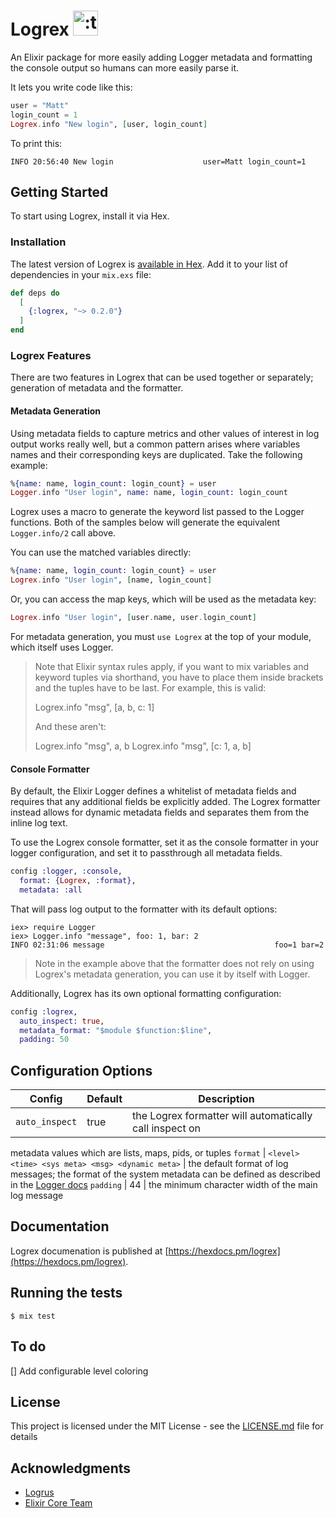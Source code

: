 # Logrex <img src="https://i.imgur.com/UEbtVhA.jpg" width="40" height="40" alt=":trex:" class="emoji" title=":trex:"/>

An Elixir package for more easily adding Logger metadata and formatting the
console output so humans can more easily parse it.

It lets you write code like this:

```elixir
user = "Matt"
login_count = 1
Logrex.info "New login", [user, login_count]
```

To print this:

```
INFO 20:56:40 New login                    user=Matt login_count=1
```

## Getting Started

To start using Logrex, install it via Hex.

### Installation

The latest version of Logrex is [available in Hex](https://hex.pm/packages/logrex).
Add it to your list of dependencies in your `mix.exs` file:

```elixir
def deps do
  [
    {:logrex, "~> 0.2.0"}
  ]
end
```

### Logrex Features

There are two features in Logrex that can be used together or separately;
generation of metadata and the formatter.

#### Metadata Generation

Using metadata fields to capture metrics and other values of interest in log
output works really well, but a common pattern arises where variables names and
their corresponding keys are duplicated. Take the following example:

```elixir
%{name: name, login_count: login_count} = user
Logger.info "User login", name: name, login_count: login_count
```

Logrex uses a macro to generate the keyword list passed to the Logger functions.
Both of the samples below will generate the equivalent `Logger.info/2` call
above.


You can use the matched variables directly:

```elixir
%{name: name, login_count: login_count} = user
Logrex.info "User login", [name, login_count]
```

Or, you can access the map keys, which will be used as the metadata key:

```elixir
Logrex.info "User login", [user.name, user.login_count]
```

For metadata generation, you must `use Logrex` at the top of your module, which
itself uses Logger.

> Note that Elixir syntax rules apply, if you want to mix variables and keyword
> tuples via shorthand, you have to place them inside brackets and the tuples
> have to be last. For example, this is valid:
>
> Logrex.info "msg", [a, b, c: 1]
>
> And these aren't:
>
> Logrex.info "msg", a, b
> Logrex.info "msg", [c: 1, a, b]

#### Console Formatter

By default, the Elixir Logger defines a whitelist of metadata fields and
requires that any additional fields be explicitly added. The Logrex formatter
instead allows for dynamic metadata fields and separates them from the inline
log text.

To use the Logrex console formatter, set it as the console formatter in your
logger configuration, and set it to passthrough all metadata fields.

```elixir
config :logger, :console,
  format: {Logrex, :format},
  metadata: :all
```

That will pass log output to the formatter with its default options:

```
iex> require Logger
iex> Logger.info "message", foo: 1, bar: 2
INFO 02:31:06 message                                      foo=1 bar=2
```

> Note in the example above that the formatter does not rely on using Logrex's
> metadata generation, you can use it by itself with Logger.

Additionally, Logrex has its own optional formatting configuration:

```elixir
config :logrex,
  auto_inspect: true,
  metadata_format: "$module $function:$line",
  padding: 50
```

## Configuration Options

Config | Default | Description
-------| ------- | -----------
`auto_inspect` | true | the Logrex formatter will automatically call inspect on
metadata values which are lists, maps, pids, or tuples
`format` | `<level> <time> <sys meta> <msg> <dynamic meta>` | the default format
of log messages; the format of the system metadata can be defined as described
in the [Logger docs](https://hexdocs.pm/logger/Logger.html#module-metadata) 
`padding` | 44 | the minimum character width of the main log message

## Documentation

Logrex documenation is published at [https://hexdocs.pm/logrex](https://hexdocs.pm/logrex).

## Running the tests

```shell
$ mix test
```

## To do

[] Add configurable level coloring

## License

This project is licensed under the MIT License - see the [LICENSE.md](LICENSE.md) file for details

## Acknowledgments

* [Logrus](https://github.com/sirupsen/logrus)
* [Elixir Core Team](https://elixirforum.com/groups/Elixir-Core-Team)
